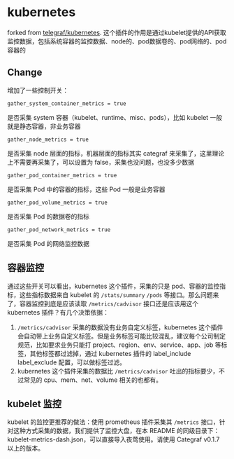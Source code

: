# kubernetes

forked from [telegraf/kubernetes](https://github.com/influxdata/telegraf/tree/master/plugins/inputs/kubernetes). 这个插件的作用是通过kubelet提供的API获取监控数据，包括系统容器的监控数据、node的、pod数据卷的、pod网络的、pod容器的

## Change

增加了一些控制开关：

`gather_system_container_metrics = true`

是否采集 system 容器（kubelet、runtime、misc、pods），比如 kubelet 一般就是静态容器，非业务容器

`gather_node_metrics = true`

是否采集 node 层面的指标，机器层面的指标其实 categraf 来采集了，这里理论上不需要再采集了，可以设置为 false，采集也没问题，也没多少数据

`gather_pod_container_metrics = true`

是否采集 Pod 中的容器的指标，这些 Pod 一般是业务容器

`gather_pod_volume_metrics = true`

是否采集 Pod 的数据卷的指标

`gather_pod_network_metrics = true`

是否采集 Pod 的网络监控数据

## 容器监控

通过这些开关可以看出，kubernetes 这个插件，采集的只是 pod、容器的监控指标，这些指标数据来自 kubelet 的 `/stats/summary` `/pods` 等接口。那么问题来了，容器监控到底是应该读取 `/metrics/cadvisor` 接口还是应该用这个 kubernetes 插件？有几个决策依据：

1. `/metrics/cadvisor` 采集的数据没有业务自定义标签，kubernetes 这个插件会自动带上业务自定义标签。但是业务标签可能比较混乱，建议每个公司制定规范，比如要求业务只能打 project、region、env、service、app、job 等标签，其他标签都过滤掉，通过 kubernetes 插件的 label_include label_exclude 配置，可以做标签过滤。
2. kubernetes 这个插件采集的数据比 `/metrics/cadvisor` 吐出的指标要少，不过常见的 cpu、mem、net、volume 相关的也都有。

## kubelet 监控

kubelet 的监控更推荐的做法：使用 prometheus 插件采集其 `/metrics` 接口，针对这种方式采集的数据，我们提供了监控大盘，在本 README 的同级目录下：kubelet-metrics-dash.json，可以直接导入夜莺使用。请使用 Categraf v0.1.7 以上的版本。
